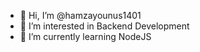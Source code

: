 - 👋 Hi, I’m @hamzayounus1401
- 👀 I’m interested in Backend Development
- 🌱 I’m currently learning NodeJS

<!---
hamzayounus1401/hamzayounus1401 is a ✨ special ✨ repository because its `README.md` (this file) appears on your GitHub profile.
You can click the Preview link to take a look at your changes.
--->
